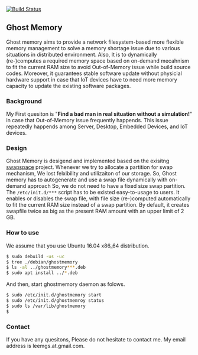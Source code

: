 [![Build Status](https://travis-ci.org/leemgs/ghostmemory.svg?branch=dev)](https://travis-ci.org/leemgs/ghostmemory)

## Ghost Memory
Ghost memory aims to provide a network filesystem-based more flexible memory management to solve a memory shortage issue due to various situations in distributed environment. Also, It is to dynamically (re-)computes a required memory space based on on-demand mecahnism to fit the current RAM size to avoid Out-of-Memory issue while build source codes. Moreover, it guarantees stable software update without physicial hardware support in case that IoT devices have to need more memory capacity to update the existing software packages.


### Background
My First quesiton is "**Find a bad man in real situation without a simulation!**" in case that Out-of-Memory issue frequently happends.
This issue repeatedly happends among Server, Desktop, Embedded Devices, and IoT devices.


### Design
Ghost Memory is desigend and implemented based on the exisitng [swapspace](https://launchpad.net/ubuntu/+source/swapspace) project.
Whenever we try to allocate a partition for swap mechanism, We lost felxibility and utilizaiton of our storage. So, Ghost memory has to autogenerate and use a swap file dynamically with on-demand approach So, we do not need to have a fixed size swap partition. The `/etc/init.d/***` script has to be existed easy-to-usage to users. It enables or disables the swap file, with file size (re-)computed automatically to fit the current RAM size instead of a swap partition. By default, it creates swapfile twice as big as the present RAM amount with an upper limit of 2 GB.


### How to use
We assume that you use Ubuntu 16.04 x86_64 distribution. 
```bash
$ sudo debuild -us -uc
$ tree ./debian/ghostmemory
$ ls -al ../ghostmemory***.deb
$ sudo apt install ../*.deb
```

And then, start ghostmemory daemon as folows. 
```bash
$ sudo /etc/init.d/ghostmemory start
$ sudo /etc/init.d/ghostmemroy status 
$ sudo ls /var/lib/ghostmemory
$
```


### Contact
If you have any quesitons, Please do not hesitate to contact me. My email address is leemgs.at.gmail.com.
